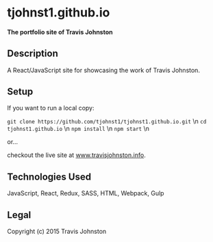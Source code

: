 # tjohnst1.github.io
#### The portfolio site of Travis Johnston

## Description
A React/JavaScript site for showcasing the work of Travis Johnston.

## Setup
If you want to run a local copy:

`git clone https://github.com/tjohnst1/tjohnst1.github.io.git` \n
`cd tjohnst1.github.io` \n
`npm install` \n
`npm start` \n

or...

checkout the live site at www.travisjohnston.info.

## Technologies Used
JavaScript, React, Redux, SASS, HTML, Webpack, Gulp

## Legal
Copyright (c) 2015 Travis Johnston
